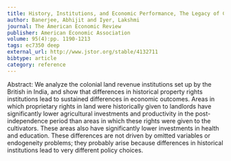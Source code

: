```yaml
---
title: History, Institutions, and Economic Performance, The Legacy of Colonial Land Tenure Systems in India
author: Banerjee, Abhijit and Iyer, Lakshmi
journal: The American Economic Review
publisher: American Economic Association
volume: 95(4):pp. 1190-1213
tags: ec7350 deep
external_url: http://www.jstor.org/stable/4132711
bibtype: article
category: reference
---
```

Abstract: We analyze the colonial land revenue institutions set up by the British in India, and show that differences in historical property rights institutions lead to sustained differences in economic outcomes. Areas in which proprietary rights in land were historically given to landlords have significantly lower agricultural investments and productivity in the post-independence period than areas in which these rights were given to the cultivators. These areas also have significantly lower investments in health and education. These differences are not driven by omitted variables or endogeneity problems; they probably arise because differences in historical institutions lead to very different policy choices.
